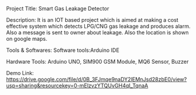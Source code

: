 Project Title: Smart Gas Leakage Detector

Description: It is an IOT based project which is aimed at making a cost effective system which detects LPG/CNG gas leakage and produces alarm. Also a message is sent to owner about leakage. Also the location is shown on google maps.

Tools & Softwares:
Software tools:Arduino IDE 

Hardware Tools: Arduino UNO, SIM900 GSM Module, MQ6 Sensor, Buzzer

Demo Link: https://drive.google.com/file/d/0B_3FJmqe9naDY2lEMnJsd28zbE0/view?usp=sharing&resourcekey=0-mElzvzYTQUvGH4qI_TqnaA

